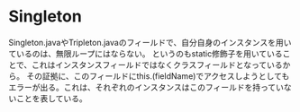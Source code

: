 # Singleton

Singleton.javaやTripleton.javaのフィールドで、自分自身のインスタンスを用いているのは、無限ループにはならない。
というのもstatic修飾子を用いていることで、これはインスタンスフィールドではなくクラスフィールドとなっているから。
その証拠に、このフィールドにthis.(fieldName)でアクセスしようとしてもエラーが出る。これは、それぞれのインスタンスはこのフィールドを持っていないことを表している。